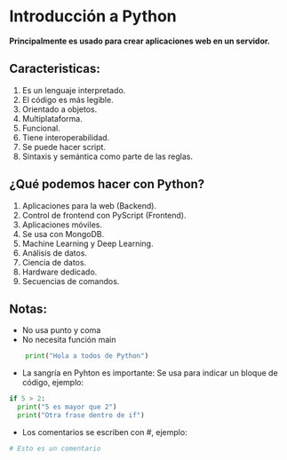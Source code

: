 # Introducción a Python

**Principalmente es usado para crear aplicaciones web en un servidor.**

## Caracteristicas: 
1. Es un lenguaje interpretado.
2. El código es más legible.
3. Orientado a objetos.
4. Multiplataforma.
5. Funcional.
6. Tiene interoperabilidad.
7. Se puede hacer script.
8. Sintaxis y semántica como parte de las reglas.

## ¿Qué podemos hacer con Python?
1. Aplicaciones para la web (Backend).
2. Control de frontend con PyScript (Frontend).
3. Aplicaciones móviles.
4. Se usa con MongoDB.
5. Machine Learning y Deep Learning.
6. Análisis de datos.
7. Ciencia de datos.
8. Hardware dedicado.
9. Secuencias de comandos.

## Notas:

* No usa punto y coma
* No necesita función main 
```python
    print("Hola a todos de Python")
``` 
* La sangría en Pyhton es importante:
   Se usa para indicar un bloque de código, ejemplo:
```python
if 5 > 2:
  print("5 es mayor que 2")
  print("Otra frase dentro de if")
```   
* Los comentarios se escriben con #, ejemplo:
```python
# Esto es un comentario
```